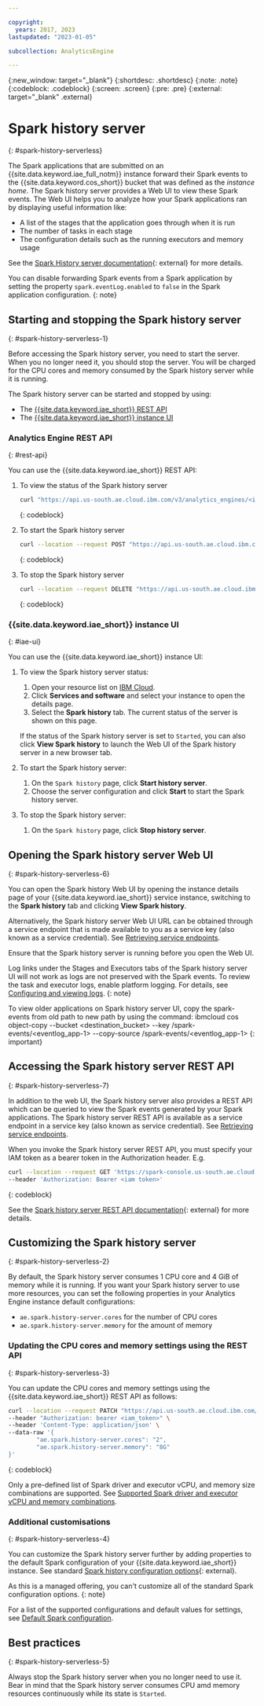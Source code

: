 ```yaml
---

copyright:
  years: 2017, 2023
lastupdated: "2023-01-05"

subcollection: AnalyticsEngine

---
```


<!-- Attribute definitions -->
{:new_window: target="_blank"}
{:shortdesc: .shortdesc}
{:note: .note}
{:codeblock: .codeblock}
{:screen: .screen}
{:pre: .pre}
{:external: target="_blank" .external}

# Spark history server
{: #spark-history-serverless}

The Spark applications that are submitted on an {{site.data.keyword.iae_full_notm}} instance forward their Spark events to the {{site.data.keyword.cos_short}} bucket that was defined as the *instance home*. The Spark history server provides a Web UI to view these Spark events. The Web UI helps you to analyze how your Spark applications ran by displaying useful information like:

- A list of the stages that the application goes through when it is run
- The number of tasks in each stage
- The configuration details such as the running executors and memory usage

See the [Spark History server documentation](https://spark.apache.org/docs/latest/monitoring.html#viewing-after-the-fact){: external} for more details.

You can disable forwarding Spark events from a Spark application by setting the property `spark.eventLog.enabled` to `false` in the Spark application configuration.
{: note}

## Starting and stopping the Spark history server
{: #spark-history-serverless-1}

Before accessing the Spark history server, you need to start the server. When you no longer need it, you should stop the server. You will be charged for the CPU cores and memory consumed by the Spark history server while it is running.

The Spark history server can be started and stopped by using:

- The [{{site.data.keyword.iae_short}} REST API](#rest-api)
- The [{{site.data.keyword.iae_short}} instance UI](#iae-ui)

<!-- - The [{{site.data.keyword.iae_short}} CLI](#iae-cli) -->


### Analytics Engine REST API
{: #rest-api}

You can use the {{site.data.keyword.iae_short}} REST API:

1. To view the status of the Spark history server

    ```sh
    curl "https://api.us-south.ae.cloud.ibm.com/v3/analytics_engines/<instance_id>/spark_history_server" --header "Authorization: bearer <iam token>"
    ```
    {: codeblock}


1. To start the Spark history server

    ```sh
    curl --location --request POST "https://api.us-south.ae.cloud.ibm.com/v3/analytics_engines/<instance_id>/spark_history_server" --header "Authorization: bearer <iam token>"
    ```
    {: codeblock}


1. To stop the Spark history server

    ```sh
    curl --location --request DELETE "https://api.us-south.ae.cloud.ibm.com/v3/analytics_engines/<instance_id>/spark_history_server" --header "Authorization: bearer <iam token>"
    ```
    {: codeblock}


<!--
### Analytics Engine CLI
{: #iae-cli}

You can use the {{site.data.keyword.iae_short}} CLI:

1. To view the status of the Spark history server

    ```sh
    ibmcloud ae-v3 history-server show
    ```
    {: codeblock}

1. To start the Spark history server

    ```sh
    ibmcloud ae-v3 history-server start
    ```
    {: codeblock}

1. To stop the Spark history server

    ```sh
    ibmcloud ae-v3 history-server stop
    ```
    {: codeblock}

-->

### {{site.data.keyword.iae_short}} instance UI
{: #iae-ui}

You can use the {{site.data.keyword.iae_short}} instance UI:
​
1. To view the Spark history server status:

    1. Open your resource list on [IBM Cloud](https://cloud.ibm.com/resources).
    2. Click **Services and software** and select your instance to open the details page.
    3. Select the **Spark history** tab. The current status of the server is shown on this page.

    If the status of the Spark history server is set to `Started`, you can also click **View Spark history** to launch the Web UI of the Spark history server in a new browser tab.

1. To start the Spark history server:

    1. On the `Spark history` page, click **Start history server**.
    2. Choose the server configuration and click **Start** to start the Spark history server.

1. To stop the Spark history server:

    1. On the `Spark history` page, click **Stop history server**.

## Opening the Spark history server Web UI
{: #spark-history-serverless-6}

You can open the Spark history Web UI by opening the instance details page of your {{site.data.keyword.iae_short}} service instance, switching to the **Spark history** tab and clicking **View Spark history**.

Alternatively, the Spark history server Web UI URL can be obtained through a service endpoint that is made available to you as a service key (also known as a service credential). See [Retrieving service endpoints](/docs/AnalyticsEngine?topic=AnalyticsEngine-retrieve-endpoints-serverless).

Ensure that the Spark history server is running before you open the Web UI.

Log links under the Stages and Executors tabs of the Spark history server UI will not work as logs are not preserved with the Spark events. To review the task and executor logs, enable platform logging. For details, see [Configuring and viewing logs](/docs/AnalyticsEngine?topic=AnalyticsEngine-viewing-logs).
{: note}

To view older applications on Spark history server UI, copy the spark-events from old path to new path by using the command:
ibmcloud cos object-copy --bucket <destination_bucket> --key <instance-id>/spark-events/<eventlog_app-1> --copy-source <bucket-name>/spark-events/<eventlog_app-1>
{: important}

## Accessing the Spark history server REST API
{: #spark-history-serverless-7}

In addition to the web UI, the Spark history server also provides a REST API which can be queried to view the Spark events generated by your Spark applications. The Spark history server REST API is available as a service endpoint in a service key (also known as service credential). See [Retrieving service endpoints](/docs/AnalyticsEngine?topic=AnalyticsEngine-retrieve-endpoints-serverless).

When you invoke the Spark history server REST API, you must specify your IAM token as a bearer token in the Authorization header.
E.g.
```sh
curl --location --request GET 'https://spark-console.us-south.ae.cloud.ibm.com/v3/analytics_engines/<instance id>/spark_history_api/v1/applications?status=completed' \
--header 'Authorization: Bearer <iam token>'
```
{: codeblock}

See the [Spark history server REST API documentation](https://spark.apache.org/docs/latest/monitoring.html#rest-api){: external} for more details.

## Customizing the Spark history server
{: #spark-history-serverless-2}

By default, the Spark history server consumes 1 CPU core and 4 GiB of memory while it is running. If you want your Spark history server to use more resources, you can set the following properties in your Analytics Engine instance default configurations:

- `ae.spark.history-server.cores` for the number of CPU cores
- `ae.spark.history-server.memory` for the amount of memory

### Updating the CPU cores and memory settings using the REST API
{: #spark-history-serverless-3}

You can update the CPU cores and memory settings using the {{site.data.keyword.iae_short}} REST API as follows:

```sh
curl --location --request PATCH "https://api.us-south.ae.cloud.ibm.com/v3/analytics_engines/<instance_id>/default_configs" \
--header "Authorization: bearer <iam_token>" \
--header 'Content-Type: application/json' \
--data-raw '{
        "ae.spark.history-server.cores": "2",
        "ae.spark.history-server.memory": "8G"
}'
```
{: codeblock}


Only a pre-defined list of Spark driver and executor vCPU, and memory size combinations are supported. See [Supported Spark driver and executor vCPU and memory combinations](/docs/AnalyticsEngine?topic=AnalyticsEngine-limits#cpu-mem-combination).


### Additional customisations
{: #spark-history-serverless-4}

You can customize the Spark history server further by adding properties to the default Spark configuration of your {{site.data.keyword.iae_short}} instance. See standard [Spark history configuration options](https://spark.apache.org/docs/latest/monitoring.html#spark-history-server-configuration-options){: external}.

As this is a managed offering, you can't customize all of the standard Spark configuration options.
{: note}

For a list of the supported configurations and default values for settings, see [Default Spark configuration](/docs/AnalyticsEngine?topic=AnalyticsEngine-serverless-architecture-concepts#default-spark-config).

## Best practices
{: #spark-history-serverless-5}

Always stop the Spark history server when you no longer need to use it. Bear in mind that the Spark history server consumes CPU amd memory resources continuously while its state is `Started`.
